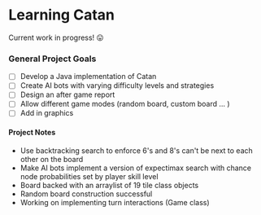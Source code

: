 # Learning Catan
Current work in progress! :stuck_out_tongue:

### General Project Goals
- [ ] Develop a Java implementation of Catan
- [ ] Create AI bots with varying difficulty levels and strategies
- [ ] Design an after game report
- [ ] Allow different game modes (random board, custom board ... )
- [ ] Add in graphics

#### Project Notes
- Use backtracking search to enforce 6's and 8's can't be next to each other on the board
- Make AI bots implement a version of expectimax search with chance node probabilities set by player skill level
- Board backed with an arraylist of 19 tile class objects
- Random board construction successful
- Working on implementing turn interactions (Game class)
